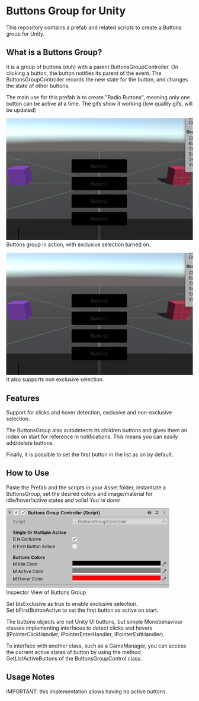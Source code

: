 # Buttons Group for Unity

This repository contains a prefab and related scripts to create a Buttons group for Unity.

## What is a Buttons Group?

It is a group of buttons (duh) with a parent ButtonsGroupController. On clicking a button, the button notifies its parent of the event. The ButtonsGroupController records the new state for the button, and changes the state of other buttons.

The main use for this prefab is to create "Radio Buttons", meaning only one button can be active at a time. The gifs show it working (low quality gifs, will be updated)

![Exclusive Selection](img/buttons-group_exclusive.gif)  
Buttons group in action, with exclusive selection turned on.


![Non-Exclusive Selection](img/buttons-group_nonexclusive.gif)  
It also supports non exclusive selection.


## Features

Support for clicks and hover detection, exclusive and non-exclusive selection.

The ButtonsGroup also autodetects its children buttons and gives them an index on start for reference in notifications. This means you can easily add/delete buttons.

Finally, it is possible to set the first button in the list as on by default.


## How to Use

Paste the Prefab and the scripts in your Asset folder, instantiate a ButtonsGroup, set the desired colors and image/material for idle/hover/active states and voila! You're done!

![Inspector View of ButtonsGroup](img/inspector-buttonsGroup.png) 
Inspector View of Buttons Group

Set bIsExclusive as true to enable exclusive selection.  
Set bFirstButtonActive to set the first button as active on start.

The buttons objects are not Unity UI buttons, but simple Monobehaviour classes implementing interfaces to detect clicks and hovers (IPointerClickHandler, IPointerEnterHandler, IPointerExitHandler).

To interface with another class, such as a GameManager, you can access the current active states of button by using the method GetListActiveButtons of the ButtonsGroupControl class.

## Usage Notes

IMPORTANT: this implementation allows having no active buttons.


